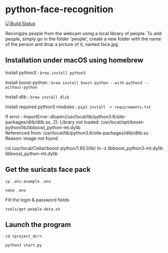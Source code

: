 # python-face-recognition

[![Build Status](https://travis-ci.org/suricats/surirobot-python-face-recognition.svg?branch=master)](https://travis-ci.org/suricats/surirobot-python-face-recognition)

Recongize people from the webcam using a local library of people.
To add people, simply go in the folder 'people', create a new folder with the name of the person and drop a picture of it, named face.jpg

## Installation under macOS using homebrew

Install python3 : `brew install python3`

Install boost-python : `brew install boost-python --with-python3 --without-python`

Install dlib : `brew install dlib`

Install required python3 modules : `pip3 install -r requirements.txt`

If error :
		ImportError: dlopen(/usr/local/lib/python3.6/site-packages/dlib/dlib.so, 
		2): Library not loaded: /usr/local/opt/boost-python/lib/libboost_python-mt.dylib   
		Referenced from: /usr/local/lib/python3.6/site-packages/dlib/dlib.so   
		Reason: image not found
		
cd /usr/local/Cellar/boost-python/1.65.1/lib/
ln -s libboost_python3-mt.dylib libboost_python-mt.dylib

## Get the suricats face pack 

`cp .env.example .env`

`nano .env`

Fill the login & password fields

`tools/get-people-data.sh`

## Launch the program

`cd <project_dir>`

`python3 start.py`


